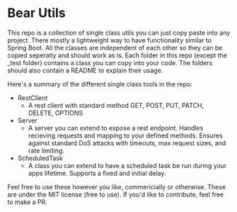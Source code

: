 # Bear Utils
This repo is a collection of single class utils you can just copy paste into any project. There mostly a lightweight way to have functionality similar to Spring Boot. All the classes are independent of each other so they can be copied seperatly and should work as is. Each folder in this repo (except the _test folder) contains a class you can copy into your code. The folders should also contain a README to explain their usage.

Here's a summary of the different single class tools in the repo:
- RestClient
    - A rest client with standard method GET, POST, PUT, PATCH, DELETE, OPTIONS
- Server
    - A server you can extend to expose a rest endpoint. Handles recieving requests and mapping to your defined methods. Ensures against standard DoS attacks with timeouts, max request sizes, and rate limiting.
- ScheduledTask
    - A class you can extend to have a scheduled task be run during your apps lifetime. Supports a fixed and initial delay. 


Feel free to use these however you like, commericially or otherwise. These are under the MIT license (free to use). If you'd like to contribute, feel free to make a PR.

